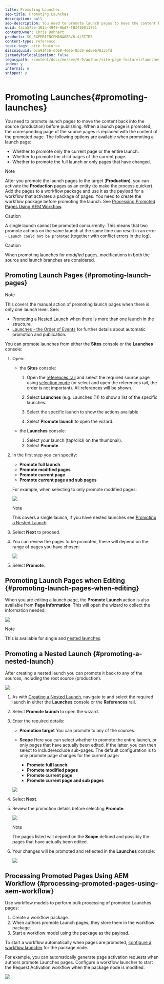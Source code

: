 ```yaml
---
title: Promoting Launches
seo-title: Promoting Launches
description: null
seo-description: You need to promote launch pages to move the content back into the source (production) before publishing. 
uuid: 4aca573e-101a-4949-9bd7-f83400811761
contentOwner: Chris Bohnert
products: SG_EXPERIENCEMANAGER/6.4/SITES
content-type: reference
topic-tags: site-features
discoiquuid: bca91466-dd68-4deb-8b30-ed5e678335fd
isreadyforlocalization: false
legacypath: /content/docs/en/aem/6-0/author/site-page-features/launches
index: y
internal: n
snippet: y
---
```


# Promoting Launches{#promoting-launches}

<!--
Comment Type: remark
Last Modified By: Alison Heimoz (aheimoz)
Last Modified Date: 2018-11-27T00:22:21.197-0500
<p>6.5</p>
-->

<!--
Comment Type: remark
Last Modified By: Alison Heimoz (aheimoz)
Last Modified Date: 2018-11-27T00:22:37.342-0500
<p>6.5 changes included</p>
-->

<!--
Comment Type: remark
Last Modified By: unknown unknown (ims-author-57F1056A4CD116590A746C15@AdobeID)
Last Modified Date: 2017-11-30T04:52:41.248-0500
<p>6.2 </p>
<ul>
<li>smart launches; only promote pages that have changed<br /> </li>
</ul>
-->

<!--
Comment Type: remark
Last Modified By: Alison Heimoz (aheimoz)
Last Modified Date: 2019-01-14T08:08:52.173-0500
<p>6.5</p>
<ul>
<li>delete launch after promote</li>
<li>see<br />
<ul>
<li>[Launches] Issues with Timeline after deleting a Launch after promotion</li>
<li>URL: <a href="https://jira.corp.adobe.com/browse/CQ-4257973">https://jira.corp.adobe.com/browse/CQ-4257973</a></li>
</ul> </li>
</ul>
-->

You need to promote launch pages to move the content back into the source (production) before publishing. When a launch page is promoted, the corresponding page of the source pages is replaced with the content of the promoted page. The following options are available when promoting a launch page:

* Whether to promote only the current page or the entire launch.
* Whether to promote the child pages of the current page.
* Whether to promote the full launch or only pages that have changed.

<!--
Comment Type: remark
Last Modified By: Alison Heimoz (aheimoz)
Last Modified Date: 2019-01-14T08:09:00.352-0500
<p>6.5</p>
-->

<!--
Comment Type: draft

<p>You need to promote launch pages to move the content back into the source (production) before publishing. When a launch page is promoted, the corresponding page of the source pages is replaced with the content of the promoted page. The following options are available when promoting a launch page:</p>
<ul>
<li>Whether to promote only the current page or the entire launch.</li>
<li>Whether to promote the child pages of the current page.</li>
<li>Whether to promote the full launch or only pages that have changed.</li>
<li>Whether to delete the launch after being promoted.</li>
</ul>
-->

>[!NOTE]
>
>After you promote the launch pages to the target (**Production**), you can activate the **Production** pages as an entity (to make the process quicker). Add the pages to a workflow package and use it as the payload for a workflow that activates a package of pages. You need to create the workflow package before promoting the launch. See [Processing Promoted Pages Using AEM Workflow](#processingpromotedpagesusingaemworkflow).

>[!CAUTION]
>
>A single launch cannot be promoted concurrently. This means that two promote actions on the same launch at the same time can result in an error - `Launch could not be promoted` (together with conflict errors in the log).

>[!CAUTION]
>
>When promoting launches for *modified* pages, modifications in both the source and launch branches are considered.

## Promoting Launch Pages {#promoting-launch-pages}

>[!NOTE]
>
>This covers the manual action of promoting launch pages when there is only one launch level. See:
>
>* [Promoting a Nested Launch](#promotinganestedlaunch) when there is more than one launch in the structure.
>* [Launches - the Order of Events](../../../sites/authoring/using/launches.md#launchestheorderofevents) for further details about automatic promotion and publication.
>

You can promote launches from either the **Sites** console or the **Launches** console:

1. Open:

    * the **Sites** console:

        1. Open the [references rail](../../../sites/authoring/using/author-environment-tools.md#showingpagereferences) and select the required source page using [selection mode](../../../sites/authoring/using/basic-handling.md) (or select and open the references rail, the order is not important). All references will be shown.
        
        1. Select **Launches** (e.g. Launches (1)) to show a list of the specific launches.
        1. Select the specific launch to show the actions available.
        1. Select **Promote launch** to open the wizard.

    * the **Launches** console:

        1. Select your launch (tap/click on the thumbnail).
        1. Select **Promote**.

1. In the first step you can specify:

    * **Promote full launch**
    * **Promote modified pages**
    * **Promote current page**
    * **Promote current page and sub pages**

   For example, when selecting to only promote modified pages:

   ![](assets/chlimage_1-183.png) 

   <!--
   Comment Type: remark
   Last Modified By: Alison Heimoz (aheimoz)
   Last Modified Date: 2019-01-14T08:01:58.223-0500
   <p>6.5</p>
   -->

   <!--
   Comment Type: draft

   <p>In the first step you can specify:</p>
   <ul>
   <li><strong>Target</strong><br />
   <ul>
   <li><strong>Delete launch after promotion</strong></li>
   </ul> </li>
   <li><strong>Scope</strong>
   <ul>
   <li><strong>Promote full launch</strong></li>
   <li><strong>Promote modified pages</strong></li>
   <li><strong>Promote current page</strong></li>
   <li><strong>Promote current page and sub pages</strong></li>
   </ul> </li>
   </ul>
   <p>For example, when selecting to only promote modified pages:<br /> </p>
   -->

   <!--
   Comment Type: draft

   <img imageRotate="0" src="assets/Launches-PD-06.png" />
   -->

   <!--
   Comment Type: remark
   Last Modified By: Alison Heimoz (aheimoz)
   Last Modified Date: 2018-11-26T01:44:22.397-0500
   <p>6.5</p>
   <ul>
   <li>delete launch after promotion
   <ul>
   <li>any special/considerations for nested launches?</li>
   </ul> </li>
   </ul>
   -->

   >[!NOTE]
   >
   >This covers a single launch, if you have nested launches see [Promoting a Nested Launch](#promotinganestedlaunch).

1. Select **Next** to proceed.
1. You can review the pages to be promoted, these will depend on the range of pages you have chosen:

   ![](assets/chlimage_1-184.png)

1. Select **Promote**.

## Promoting Launch Pages when Editing {#promoting-launch-pages-when-editing}

When you are editing a launch page, the **Promote Launch** action is also available from **Page Information**. This will open the wizard to collect the information needed.

![](assets/chlimage_1-185.png)

>[!NOTE]
>
>This is available for single and [nested launches](#promotinganestedlaunch).

## Promoting a Nested Launch {#promoting-a-nested-launch}

After creating a nested launch you can promote it back to any of the sources, including the root source (production).

![](assets/chlimage_1-186.png)

1. As with [Creating a Nested Launch](#creatinganestedlaunchlaunchwithinalaunch), navigate to and select the required launch in either the **Launches** console or the **References** rail.
1. Select **Promote launch** to open the wizard.  

1. Enter the required details:

    * **Promotion target** 
      You can promote to any of the sources.  
    
    * **Scope** 
      Here you can select whether to promote the entire launch, or only pages that have actually been edited. If the latter, you can then select to include/exclude sub-pages. The default configuration is to only promote page changes for the current page:

        * **Promote full launch**
        * **Promote modified pages**
        * **Promote current page**
        * **Promote current page and sub pages**

   <!--
   Comment Type: remark
   Last Modified By: Alison Heimoz (aheimoz)
   Last Modified Date: 2019-01-14T08:09:19.142-0500
   <p>6.5</p>
   -->

   <!--
   Comment Type: remark
   Last Modified By: Alison Heimoz (aheimoz)
   Last Modified Date: 2018-11-26T01:45:03.981-0500
   <p>see also <a href="https://jira.corp.adobe.com/browse/CQ-4257988">https://jira.corp.adobe.com/browse/CQ-4257988</a></p>
   -->

   <!--
   Comment Type: remark
   Last Modified By: Alison Heimoz (aheimoz)
   Last Modified Date: 2018-11-26T01:45:19.527-0500
   <p>confirm what d-l-a-p will do for a nested launch?</p>
   -->

   <!--
   Comment Type: draft

   <p>Enter the required details:</p>
   <ul>
   <li><strong>Target</strong>
   <ul>
   <li><strong>Promotion target</strong><br /> You can promote to any of the sources.</li>
   <li><strong>Delete launch after promotion</strong><br /> After promotion the selected launch, and any launches nested within it, will be deleted.<strong><br /> </strong></li>
   </ul> </li>
   <li><strong>Scope</strong><br /> Here you can select whether to promote the entire launch, or only pages that have actually been edited. If the latter, you can then select to include/exclude sub-pages. The default configuration is to only promote page changes for the current page:
   <ul>
   <li><strong>Promote full launch</strong></li>
   <li><strong>Promote modified pages</strong></li>
   <li><strong>Promote current page</strong></li>
   <li><strong>Promote current page and sub pages</strong></li>
   </ul> </li>
   </ul>
   -->

   ![](assets/chlimage_1-187.png)

1. Select **Next**.
1. Review the promotion details before selecting **Promote**:

   <!--
   Comment Type: remark
   Last Modified By: unknown unknown (ims-author-57F1056A4CD116590A746C15@AdobeID)
   Last Modified Date: 2017-11-30T04:52:42.152-0500
   <p>seems to show -1 when it's all pages - isn't that a bit confusing for the users?</p>
   -->

   ![](assets/chlimage_1-188.png)

   >[!NOTE]
   >
   >The pages listed will depend on the **Scope** defined and possibly the pages that have actually been edited.

1. Your changes will be promoted and reflected in the **Launches** console:

   ![](assets/chlimage_1-189.png)

## Processing Promoted Pages Using AEM Workflow {#processing-promoted-pages-using-aem-workflow}

Use workflow models to perform bulk processing of promoted Launches pages:

1. Create a workflow package. 
1. When authors promote Launch pages, they store them in the workflow package.
1. Start a workflow model using the package as the payload.

To start a workflow automatically when pages are promoted, [configure a workflow launcher](../../../sites/administering/using/workflows-starting.md#main-pars-par12-evwuge-refd) for the package node.

For example, you can automatically generate page activation requests when authors promote Launches pages. Configure a workflow launcher to start the Request Activation workflow when the package node is modified. 

![](assets/chlimage_1-190.png) 

<!--
Comment Type: draft

<img imageRotate="0" src="assets/chlimage_1-191.png" />
-->

